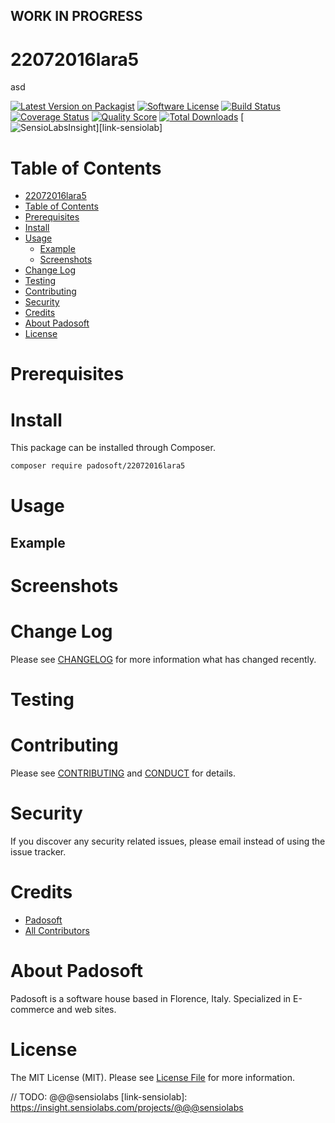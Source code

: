 ## WORK IN PROGRESS
# 22072016lara5
asd

[![Latest Version on Packagist][ico-version]][link-packagist]
[![Software License][ico-license]](LICENSE.md)
[![Build Status][ico-travis]][link-travis]
[![Coverage Status][ico-scrutinizer]][link-scrutinizer]
[![Quality Score][ico-code-quality]][link-code-quality]
[![Total Downloads][ico-downloads]][link-downloads]
[![SensioLabsInsight][ico-sensiolab]][link-sensiolab]



Table of Contents
=================

  * [22072016lara5](#22072016lara5)
  * [Table of Contents](#table-of-contents)
  * [Prerequisites](#prerequisites)
  * [Install](#install)
  * [Usage](#usage)
    * [Example](#example)
    * [Screenshots](#screenshoots)
  * [Change Log](#change-log)
  * [Testing](#testing)
  * [Contributing](#contributing)
  * [Security](#security)
  * [Credits](#credits)
  * [About Padosoft](#about-padosoft)
  * [License](#license)


# Prerequisites


# Install

This package can be installed through Composer.

``` bash
composer require padosoft/22072016lara5
```

# Usage

## Example

# Screenshots

# Change Log
Please see [CHANGELOG](CHANGELOG.md) for more information what has changed recently.

# Testing

# Contributing

Please see [CONTRIBUTING](CONTRIBUTING.md) and [CONDUCT](CONDUCT.md) for details.

# Security

If you discover any security related issues, please email  instead of using the issue tracker.

# Credits

- [Padosoft](https://github.com/padosoft)
- [All Contributors](../../contributors)

# About Padosoft
Padosoft is a software house based in Florence, Italy. Specialized in E-commerce and web sites.

# License

The MIT License (MIT). Please see [License File](LICENSE.md) for more information.


[ico-version]: https://img.shields.io/packagist/v/padosoft/22072016lara5.svg?style=flat-square
[ico-license]: https://img.shields.io/badge/license-MIT-brightgreen.svg?style=flat-square
[ico-travis]: https://img.shields.io/travis/padosoft/22072016lara5/master.svg?style=flat-square
[ico-scrutinizer]: https://img.shields.io/scrutinizer/coverage/g/padosoft/22072016lara5.svg?style=flat-square
[ico-code-quality]: https://img.shields.io/scrutinizer/g/padosoft/22072016lara5.svg?style=flat-square
[ico-downloads]: https://img.shields.io/packagist/dt/padosoft/22072016lara5.svg?style=flat-square
[ico-sensiolab]: https://insight.sensiolabs.com/projects/@@@sensiolab/small.png

[link-packagist]: https://packagist.org/packages/padosoft/22072016lara5
[link-travis]: https://travis-ci.org/padosoft/22072016lara5
[link-scrutinizer]: https://scrutinizer-ci.com/g/padosoft/22072016lara5/code-structure
[link-code-quality]: https://scrutinizer-ci.com/g/padosoft/22072016lara5
[link-downloads]: https://packagist.org/packages/padosoft/22072016lara5
// TODO: @@@sensiolabs
[link-sensiolab]: https://insight.sensiolabs.com/projects/@@@sensiolabs

